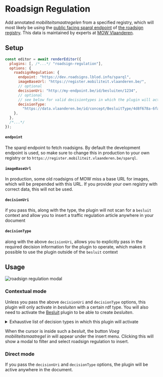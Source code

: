 # Roadsign Regulation

Add annotated _mobiliteitsmaatregelen_ from a specified registry, which will most likely be using the [public facing sparql endpoint](https://register.mobiliteit.vlaanderen.be/sparql) of [the roadsign registry](https://register.mobiliteit.vlaanderen.be). This data is maintained by experts at [MOW Vlaanderen](https://www.vlaanderen.be/departement-mobiliteit-en-openbare-werken).

## Setup

```javascript
const editor = await renderEditor({
  plugins: [, /*...*/ "roadsign-regulation"],
  options: {
    roadsignRegulation: {
      endpoint: "https://dev.roadsigns.lblod.info/sparql",
      imageBaseUrl: "https://register.mobiliteit.vlaanderen.be/",
      // optional
      decisionUri: "http://my-endpoint.be/id/besluiten/1234",
      // optional
      // see below for valid decisiontypes in which the plugin will activate
      decisionType:
        "https://data.vlaanderen.be/id/concept/BesluitType/4d8f678a-6fa4-4d5f-a2a1-80974e43bf34",
    },
  },
  /*...*/
});
```

#### `endpoint`

The sparql endpoint to fetch roadsigns. By default the development endpoint is used, so make sure to change this in production to your own registry or to `https://register.mobiliteit.vlaanderen.be/sparql`.

#### `imageBaseUrl`

In production, some old roadsigns of MOW miss a base URL for images, which will be prepended with this URL. If you provide your own registry with correct data, this will not be used.

#### `decisionUri`

if you pass this, along with the type, the plugin will not scan
for a `besluit` context and allow you to insert a traffic regulation article
anywhere in your document

#### `decisionType`

along with the above `decisionUri`, allows you to explicitly
pass in the required decision information for the plugin to operate, which makes
it possible to use the plugin outside of the `besluit` context

## Usage

![roadsign regulation modal](https://github.com/lblod/frontend-embeddable-notule-editor/assets/126079676/713d32bf-baea-4e90-9b1e-e6e5131c4d54)

### Contextual mode

Unless you pass the above `decisionUri` and `decisionType` options, this plugin will only activate in _besluiten_ with a certain rdf type. You will also need to activate the [Besluit](#besluit) plugin to be able to create _besluiten_.

<details><summary>Exhaustive list of decision types in which this plugin will activate</summary>

https://data.vlaanderen.be/id/concept/BesluitType/4d8f678a-6fa4-4d5f-a2a1-80974e43bf34

https://data.vlaanderen.be/id/concept/BesluitType/7d95fd2e-3cc9-4a4c-a58e-0fbc408c2f9b

https://data.vlaanderen.be/id/concept/BesluitType/3bba9f10-faff-49a6-acaa-85af7f2199a3

https://data.vlaanderen.be/id/concept/BesluitType/0d1278af-b69e-4152-a418-ec5cfd1c7d0b

https://data.vlaanderen.be/id/concept/BesluitType/e8afe7c5-9640-4db8-8f74-3f023bec3241

https://data.vlaanderen.be/id/concept/BesluitType/256bd04a-b74b-4f2a-8f5d-14dda4765af9

https://data.vlaanderen.be/id/concept/BesluitType/67378dd0-5413-474b-8996-d992ef81637a

</details>

When the cursor is inside such a _besluit_, the button _Voeg mobiliteitsmaatregel in_ will appear under the insert menu. Clicking this will show a modal to filter and select roadsign regulation to insert.

### Direct mode

If you pass the `decisionUri` and `decisionType` options, the plugin will be
active anywhere in the document.
